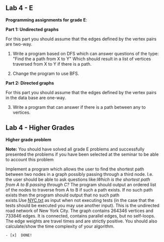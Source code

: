 ## Lab 4 - E

**Programming assignments for grade E**:

**Part 1: Undirected graphs**

For this part you should assume that the edges defined by the vertex pairs are two-way.

1. Write a program based on DFS which can answer questions of the type: "Find the a path from X to Y" Which should result in a list of vertices traversed from X to Y if there is a path.

2. Change the program to use BFS.


**Part 2: Directed graphs**

For this part you should assume that the edges defined by the vertex pairs in the data base are one-way.

3. Write a program that can answer if there is a path between any to vertices.



## Lab 4 - Higher Grades

**Higher grade problem**

**Note:** You should have solved all grade E problems and successfully presented the problems if you have been selected at the seminar to be able to account this problem

Implement a program which allows the user to find the shortest path between two nodes in a graph possibly passing through a third node. I.e. the user should be able to ask questions like:*Which is the shortest path from A to B passing through C?* The program should output an ordered list of the nodes to traverse from A to B if such a path exists. If no such path exists then the program should output that no such path exists.Use [NYC.txt](https://algs4.cs.princeton.edu/44sp/NYC.txt) as input when not executing tests (in the case that the tests should be executed you may use another input). This is the undirected road network of New York City. The graph contains 264346 vertices and 733846 edges. It is connected, contains parallel edges, but no self-loops. The edge weights are travel times and are strictly positive. You should also calculate/show the time complexity of your algorithm.

    - [x]  DONE!
